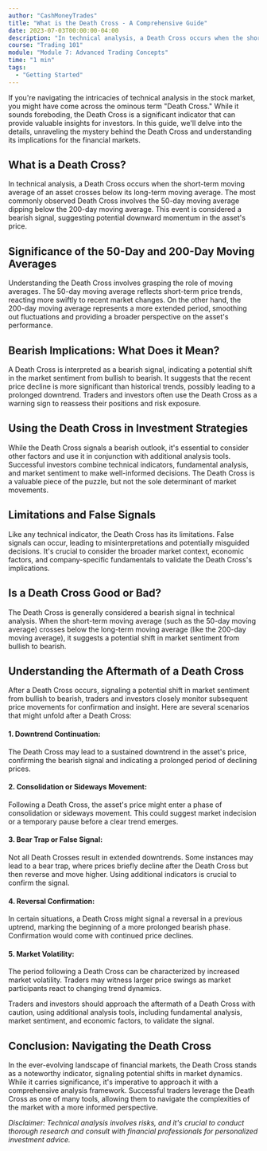 ```yaml
---
author: "CashMoneyTrades"
title: "What is the Death Cross - A Comprehensive Guide"
date: 2023-07-03T00:00:00-04:00
description: "In technical analysis, a Death Cross occurs when the short-term moving average of an asset crosses below its long-term moving average."
course: "Trading 101"
module: "Module 7: Advanced Trading Concepts" 
time: "1 min"
tags:
  - "Getting Started"
---
```




If you're navigating the intricacies of technical analysis in the stock market, you might have come across the ominous term "Death Cross." While it sounds foreboding, the Death Cross is a significant indicator that can provide valuable insights for investors. In this guide, we'll delve into the details, unraveling the mystery behind the Death Cross and understanding its implications for the financial markets.

## **What is a Death Cross?**

In technical analysis, a Death Cross occurs when the short-term moving average of an asset crosses below its long-term moving average. The most commonly observed Death Cross involves the 50-day moving average dipping below the 200-day moving average. This event is considered a bearish signal, suggesting potential downward momentum in the asset's price.

## **Significance of the 50-Day and 200-Day Moving Averages**

Understanding the Death Cross involves grasping the role of moving averages. The 50-day moving average reflects short-term price trends, reacting more swiftly to recent market changes. On the other hand, the 200-day moving average represents a more extended period, smoothing out fluctuations and providing a broader perspective on the asset's performance.

## **Bearish Implications: What Does it Mean?**

A Death Cross is interpreted as a bearish signal, indicating a potential shift in the market sentiment from bullish to bearish. It suggests that the recent price decline is more significant than historical trends, possibly leading to a prolonged downtrend. Traders and investors often use the Death Cross as a warning sign to reassess their positions and risk exposure.

## **Using the Death Cross in Investment Strategies**

While the Death Cross signals a bearish outlook, it's essential to consider other factors and use it in conjunction with additional analysis tools. Successful investors combine technical indicators, fundamental analysis, and market sentiment to make well-informed decisions. The Death Cross is a valuable piece of the puzzle, but not the sole determinant of market movements.

## **Limitations and False Signals**

Like any technical indicator, the Death Cross has its limitations. False signals can occur, leading to misinterpretations and potentially misguided decisions. It's crucial to consider the broader market context, economic factors, and company-specific fundamentals to validate the Death Cross's implications.

## **Is a Death Cross Good or Bad?**

The Death Cross is generally considered a bearish signal in technical analysis. When the short-term moving average (such as the 50-day moving average) crosses below the long-term moving average (like the 200-day moving average), it suggests a potential shift in market sentiment from bullish to bearish.


## **Understanding the Aftermath of a Death Cross**

After a Death Cross occurs, signaling a potential shift in market sentiment from bullish to bearish, traders and investors closely monitor subsequent price movements for confirmation and insight. Here are several scenarios that might unfold after a Death Cross:

#### **1. Downtrend Continuation:**
   The Death Cross may lead to a sustained downtrend in the asset's price, confirming the bearish signal and indicating a prolonged period of declining prices.

#### **2. Consolidation or Sideways Movement:**
   Following a Death Cross, the asset's price might enter a phase of consolidation or sideways movement. This could suggest market indecision or a temporary pause before a clear trend emerges.

#### **3. Bear Trap or False Signal:**
   Not all Death Crosses result in extended downtrends. Some instances may lead to a bear trap, where prices briefly decline after the Death Cross but then reverse and move higher. Using additional indicators is crucial to confirm the signal.

#### **4. Reversal Confirmation:**
   In certain situations, a Death Cross might signal a reversal in a previous uptrend, marking the beginning of a more prolonged bearish phase. Confirmation would come with continued price declines.

#### **5. Market Volatility:**
   The period following a Death Cross can be characterized by increased market volatility. Traders may witness larger price swings as market participants react to changing trend dynamics.

Traders and investors should approach the aftermath of a Death Cross with caution, using additional analysis tools, including fundamental analysis, market sentiment, and economic factors, to validate the signal. 


## Conclusion: Navigating the Death Cross

In the ever-evolving landscape of financial markets, the Death Cross stands as a noteworthy indicator, signaling potential shifts in market dynamics. While it carries significance, it's imperative to approach it with a comprehensive analysis framework. Successful traders leverage the Death Cross as one of many tools, allowing them to navigate the complexities of the market with a more informed perspective.

*Disclaimer: Technical analysis involves risks, and it's crucial to conduct thorough research and consult with financial professionals for personalized investment advice.*
